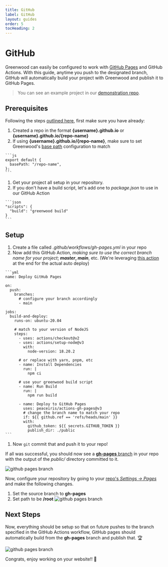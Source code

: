 ```yaml
---
title: GitHub
label: GitHub
layout: guides
order: 5
tocHeading: 2
---
```


# GitHub

Greenwood can easily be configured to work with [GitHub Pages](https://pages.github.com/) and GitHub Actions. With this guide, anytime you push to the designated branch, GitHub will automatically build your project with Greenwood and publish it to GitHub Pages.

> You can see an example project in our [demonstration repo](https://github.com/ProjectEvergreen/greenwood-demo-github-pages).

## Prerequisites

Following the steps [outlined here](https://pages.github.com/), first make sure you have already:

1. Created a repo in the format **{username}.github.io** or **{username}.github.io/{repo-name}**
1. If using **{username}.github.io/{repo-name}**, make sure to set Greenwood's [base path](/docs/reference/configuration/#base-path) configuration to match

  <!-- prettier-ignore-start -->
  <app-ctc-block variant="snippet" heading="greenwood.config.js">

    ```js
    export default {
      basePath: "/repo-name",
    };
    ```

  </app-ctc-block>

  <!-- prettier-ignore-end -->

1. Get your project all setup in your repository.
1. If you don't have a build script, let's add one to _package.json_ to use in our GitHub Action

  <!-- prettier-ignore-start -->
  <app-ctc-block variant="snippet" heading="package.json">

    ```json
    "scripts": {
      "build": "greenwood build"
    }
    ```

  </app-ctc-block>

  <!-- prettier-ignore-end -->

## Setup

1. Create a file called _.github/workflows/gh-pages.yml_ in your repo
1. Now add this GitHub Action, _making sure to use the correct branch name for your project_; **_master_, _main_**, etc. (We're leveraging [this action](https://github.com/marketplace/actions/github-pages-action) at the end for the actual auto deploy)

  <!-- prettier-ignore-start -->
  <app-ctc-block variant="snippet" heading=".github/workflows/gh-pages.yml">

    ```yml
    name: Deploy GitHub Pages

    on:
      push:
        branches:
          # configure your branch accordingly
          - main

    jobs:
      build-and-deploy:
        runs-on: ubuntu-20.04

        # match to your version of NodeJS
        steps:
          - uses: actions/checkout@v2
          - uses: actions/setup-node@v3
            with:
              node-version: 18.20.2

          # or replace with yarn, pnpm, etc
          - name: Install Dependencies
            run: |
              npm ci

          # use your greenwood build script
          - name: Run Build
            run: |
              npm run build

          - name: Deploy to GitHub Pages
            uses: peaceiris/actions-gh-pages@v3
            # change the branch name to match your repo
            if: ${{ github.ref == 'refs/heads/main' }}
            with:
              github_token: ${{ secrets.GITHUB_TOKEN }}
              publish_dir: ./public
    ```

  </app-ctc-block>

  <!-- prettier-ignore-end -->

1. Now `git` commit that and push it to your repo!

If all was successful, you should now see a [**gh-pages** branch](https://github.com/ProjectEvergreen/projectevergreen.github.io/tree/gh-pages) in your repo with the output of the _public/_ directory committed to it.

![github pages branch](/assets/guides/gh-pages-branch.png)

Now, configure your repository by going to your [repo's _Settings -> Pages_](https://docs.github.com/en/pages/getting-started-with-github-pages/configuring-a-publishing-source-for-your-github-pages-site) and make the following changes.

1. Set the source branch to **gh-pages**
1. Set path to be **/root**
   ![github pages branch](/assets/guides/repo-github-pages-config.png)

## Next Steps

Now, everything should be setup so that on future pushes to the branch specified in the GitHub Actions workflow, GitHub pages should automatically build from the **gh-pages** branch and publish that. 🏆

![github pages branch](/assets/guides/gh-pages-branch-commits.png)

Congrats, enjoy working on your website!! 🥳
